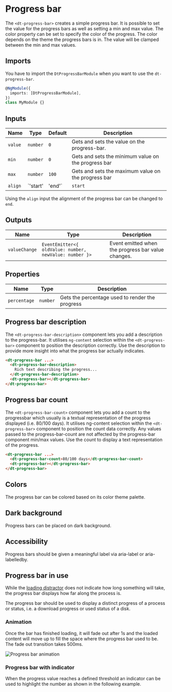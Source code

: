 # Progress bar

The `<dt-progress-bar>` creates a simple progress bar. It is possible to set the
value for the progress bars as well as setting a min and max value. The color
property can be set to specify the color of the progress. The color depends on
the theme the progress bars is in. The value will be clamped between the min and
max values.

<ba-live-example name="DtExampleProgressBarDefault"></ba-live-example>

## Imports

You have to import the `DtProgressBarModule` when you want to use the
`dt-progress-bar`.

```typescript
@NgModule({
  imports: [DtProgressBarModule],
})
class MyModule {}
```

## Inputs

| Name    | Type              | Default | Description                                                           |
| ------- | ----------------- | ------- | --------------------------------------------------------------------- |
| `value` | `number`          | `0`     | Gets and sets the value on the progress-bar.                          |
| `min`   | `number`          | `0`     | Gets and sets the minimum value on the progress bar                   |
| `max`   | `number`          | `100`   | Gets and sets the maximum value on the progress bar                   |
| `align` | `'start' | 'end'` | `start` | Sets the alignment of the progress element to the star or to the end. |

Using the `align` input the alignment of the progress bar can be changed to
`end`.

<ba-live-example name="DtExampleProgressBarRightAligned"></ba-live-example>

## Outputs

| Name          | Type                                                   | Description                                        |
| ------------- | ------------------------------------------------------ | -------------------------------------------------- |
| `valueChange` | `EventEmitter<{ oldValue: number, newValue: number }>` | Event emitted when the progress bar value changes. |

<ba-live-example name="DtExampleProgressBarChange"></ba-live-example>

## Properties

| Name         | Type     | Description                                     |
| ------------ | -------- | ----------------------------------------------- |
| `percentage` | `number` | Gets the percentage used to render the progress |

## Progress bar description

The `<dt-progress-bar-description>` component lets you add a description to the
progress-bar. It utilises `ng-content` selection within the `<dt-progress-bar>`
component to position the description correctly. Use the description to provide
more insight into what the progress bar actually indicates.

```html
<dt-progress-bar ...>
  <dt-progress-bar-description>
    Rich text describing the progress...
  </dt-progress-bar-description>
  <dt-progress-bar></dt-progress-bar>
</dt-progress-bar>
```

<ba-live-example name="DtExampleProgressBarWithDescription"></ba-live-example>

## Progress bar count

The `<dt-progress-bar-count>` component lets you add a count to the progressbar
which usually is a textual representation of the progress displayed (i.e. 80/100
days). It utilises ng-content selection within the `<dt-progress-bar>` component
to position the count data correctly. Any values passed to the
progress-bar-count are not affected by the progress-bar component min/max
values. Use the count to display a text representation of the progress.

```html
<dt-progress-bar ...>
  <dt-progress-bar-count>80/100 days</dt-progress-bar-count>
  <dt-progress-bar></dt-progress-bar>
</dt-progress-bar>
```

<ba-live-example name="DtExampleProgressBarWithCount"></ba-live-example>

<ba-live-example name="DtExampleProgressBarWithCountAndDescription"></ba-live-example>

## Colors

The progress bar can be colored based on its color theme palette.

<ba-live-example name="DtExampleProgressBarWithColor"></ba-live-example>

## Dark background

Progress bars can be placed on dark background.

<ba-live-example name="DtExampleProgressBarDark" themedark="true"></ba-live-example>

## Accessibility

Progress bars should be given a meaningful label via aria-label or
aria-labelledby.

## Progress bar in use

While the [loading distractor](/components/loading-distractor) does not indicate
how long something will take, the progress bar displays how far along the
process is.

The progress bar should be used to display a distinct progress of a process or
status, i.e. a download progress or used status of a disk.

### Animation

Once the bar has finished loading, it will fade out after 1s and the loaded
content will move up to fill the space where the progress bar used to be. The
fade out transition takes 500ms.

![Progress bar animation](https://d24pvdz4mvzd04.cloudfront.net/test/progress-animation-e086f3c372.gif)

### Progress bar with indicator

When the progress value reaches a defined threshold an indicator can be used to
highlight the number as shown in the following example.

<ba-live-example name="DtExampleProgressBarWithCountAndDescriptionIndicator"></ba-live-example>
